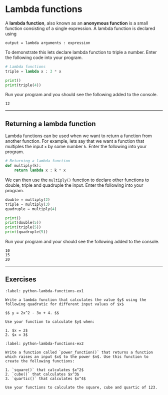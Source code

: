 # Lambda functions

A **lambda function**, also known as an **anonymous function** is a small function consisting of a single expression. A lambda function is declared using

```text
output = lambda arguments : expression
```

To demonstrate this lets declare lambda function to triple a number. Enter the following code into your program.

```python
# Lambda functions
triple = lambda x : 3 * x

print()
print(triple(4))
```

Run your program and you should see the following added to the console.

```text
12
```

---

## Returning a lambda function

Lambda functions can be used when we want to return a function from another function. For example, lets say that we want a function that multiples the input `x` by some number `k`. Enter the following into your program.

```python
# Returning a lambda function
def multiply(k):
    return lambda x : k * x
```

We can then use the `multiply()` function to declare other functions to double, triple and quadruple the input. Enter the following into your program.

```python
double = multiply(2)
triple = multiply(3)
quadruple = multiply(4)

print()
print(double(5))
print(triple(5))
print(quadruple(5)) 
```

Run your program and your should see the following added to the console.

```text
10
15
20
```

---

## Exercises

```{exercise}
:label: python-lambda-functions-ex1

Write a lambda function that calculates the value $y$ using the following quadratic for different input values of $x$

$$ y = 2x^2 - 3x + 4. $$

Use your function to calculate $y$ when:

1. $x = 2$
2. $x = 3$
```

```{exercise}
:label: python-lambda-functions-ex2

Write a function called `power_function()` that returns a function which raises an input $x$ to the power $n$. Use this function to create the following functions:

1. `square()` that calculates $x^2$
2. `cube()` that calculates $x^3$
3. `quartic()` that calculates $x^4$

Use your functions to calculate the square, cube and quartic of 123.
```
